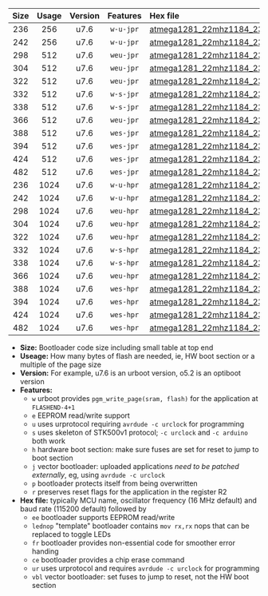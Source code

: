 |Size|Usage|Version|Features|Hex file|
|:-:|:-:|:-:|:-:|:--|
|236|256|u7.6|`w-u-jpr`|[atmega1281_22mhz1184_230400bps_ur_vbl.hex](https://raw.githubusercontent.com/stefanrueger/urboot/main/atmega1281_22mhz1184_230400bps_ur_vbl.hex)|
|242|256|u7.6|`w-u-jpr`|[atmega1281_22mhz1184_230400bps_lednop_ur_vbl.hex](https://raw.githubusercontent.com/stefanrueger/urboot/main/atmega1281_22mhz1184_230400bps_lednop_ur_vbl.hex)|
|298|512|u7.6|`weu-jpr`|[atmega1281_22mhz1184_230400bps_ee_ur_vbl.hex](https://raw.githubusercontent.com/stefanrueger/urboot/main/atmega1281_22mhz1184_230400bps_ee_ur_vbl.hex)|
|304|512|u7.6|`weu-jpr`|[atmega1281_22mhz1184_230400bps_ee_lednop_ur_vbl.hex](https://raw.githubusercontent.com/stefanrueger/urboot/main/atmega1281_22mhz1184_230400bps_ee_lednop_ur_vbl.hex)|
|322|512|u7.6|`weu-jpr`|[atmega1281_22mhz1184_230400bps_ee_lednop_fr_ur_vbl.hex](https://raw.githubusercontent.com/stefanrueger/urboot/main/atmega1281_22mhz1184_230400bps_ee_lednop_fr_ur_vbl.hex)|
|332|512|u7.6|`w-s-jpr`|[atmega1281_22mhz1184_230400bps_vbl.hex](https://raw.githubusercontent.com/stefanrueger/urboot/main/atmega1281_22mhz1184_230400bps_vbl.hex)|
|338|512|u7.6|`w-s-jpr`|[atmega1281_22mhz1184_230400bps_lednop_vbl.hex](https://raw.githubusercontent.com/stefanrueger/urboot/main/atmega1281_22mhz1184_230400bps_lednop_vbl.hex)|
|366|512|u7.6|`weu-jpr`|[atmega1281_22mhz1184_230400bps_ee_lednop_fr_ce_ur_vbl.hex](https://raw.githubusercontent.com/stefanrueger/urboot/main/atmega1281_22mhz1184_230400bps_ee_lednop_fr_ce_ur_vbl.hex)|
|388|512|u7.6|`wes-jpr`|[atmega1281_22mhz1184_230400bps_ee_vbl.hex](https://raw.githubusercontent.com/stefanrueger/urboot/main/atmega1281_22mhz1184_230400bps_ee_vbl.hex)|
|394|512|u7.6|`wes-jpr`|[atmega1281_22mhz1184_230400bps_ee_lednop_vbl.hex](https://raw.githubusercontent.com/stefanrueger/urboot/main/atmega1281_22mhz1184_230400bps_ee_lednop_vbl.hex)|
|424|512|u7.6|`wes-jpr`|[atmega1281_22mhz1184_230400bps_ee_lednop_fr_vbl.hex](https://raw.githubusercontent.com/stefanrueger/urboot/main/atmega1281_22mhz1184_230400bps_ee_lednop_fr_vbl.hex)|
|482|512|u7.6|`wes-jpr`|[atmega1281_22mhz1184_230400bps_ee_lednop_fr_ce_vbl.hex](https://raw.githubusercontent.com/stefanrueger/urboot/main/atmega1281_22mhz1184_230400bps_ee_lednop_fr_ce_vbl.hex)|
|236|1024|u7.6|`w-u-hpr`|[atmega1281_22mhz1184_230400bps_ur.hex](https://raw.githubusercontent.com/stefanrueger/urboot/main/atmega1281_22mhz1184_230400bps_ur.hex)|
|242|1024|u7.6|`w-u-hpr`|[atmega1281_22mhz1184_230400bps_lednop_ur.hex](https://raw.githubusercontent.com/stefanrueger/urboot/main/atmega1281_22mhz1184_230400bps_lednop_ur.hex)|
|298|1024|u7.6|`weu-hpr`|[atmega1281_22mhz1184_230400bps_ee_ur.hex](https://raw.githubusercontent.com/stefanrueger/urboot/main/atmega1281_22mhz1184_230400bps_ee_ur.hex)|
|304|1024|u7.6|`weu-hpr`|[atmega1281_22mhz1184_230400bps_ee_lednop_ur.hex](https://raw.githubusercontent.com/stefanrueger/urboot/main/atmega1281_22mhz1184_230400bps_ee_lednop_ur.hex)|
|322|1024|u7.6|`weu-hpr`|[atmega1281_22mhz1184_230400bps_ee_lednop_fr_ur.hex](https://raw.githubusercontent.com/stefanrueger/urboot/main/atmega1281_22mhz1184_230400bps_ee_lednop_fr_ur.hex)|
|332|1024|u7.6|`w-s-hpr`|[atmega1281_22mhz1184_230400bps.hex](https://raw.githubusercontent.com/stefanrueger/urboot/main/atmega1281_22mhz1184_230400bps.hex)|
|338|1024|u7.6|`w-s-hpr`|[atmega1281_22mhz1184_230400bps_lednop.hex](https://raw.githubusercontent.com/stefanrueger/urboot/main/atmega1281_22mhz1184_230400bps_lednop.hex)|
|366|1024|u7.6|`weu-hpr`|[atmega1281_22mhz1184_230400bps_ee_lednop_fr_ce_ur.hex](https://raw.githubusercontent.com/stefanrueger/urboot/main/atmega1281_22mhz1184_230400bps_ee_lednop_fr_ce_ur.hex)|
|388|1024|u7.6|`wes-hpr`|[atmega1281_22mhz1184_230400bps_ee.hex](https://raw.githubusercontent.com/stefanrueger/urboot/main/atmega1281_22mhz1184_230400bps_ee.hex)|
|394|1024|u7.6|`wes-hpr`|[atmega1281_22mhz1184_230400bps_ee_lednop.hex](https://raw.githubusercontent.com/stefanrueger/urboot/main/atmega1281_22mhz1184_230400bps_ee_lednop.hex)|
|424|1024|u7.6|`wes-hpr`|[atmega1281_22mhz1184_230400bps_ee_lednop_fr.hex](https://raw.githubusercontent.com/stefanrueger/urboot/main/atmega1281_22mhz1184_230400bps_ee_lednop_fr.hex)|
|482|1024|u7.6|`wes-hpr`|[atmega1281_22mhz1184_230400bps_ee_lednop_fr_ce.hex](https://raw.githubusercontent.com/stefanrueger/urboot/main/atmega1281_22mhz1184_230400bps_ee_lednop_fr_ce.hex)|

- **Size:** Bootloader code size including small table at top end
- **Useage:** How many bytes of flash are needed, ie, HW boot section or a multiple of the page size
- **Version:** For example, u7.6 is an urboot version, o5.2 is an optiboot version
- **Features:**
  + `w` urboot provides `pgm_write_page(sram, flash)` for the application at `FLASHEND-4+1`
  + `e` EEPROM read/write support
  + `u` uses urprotocol requiring `avrdude -c urclock` for programming
  + `s` uses skeleton of STK500v1 protocol; `-c urclock` and `-c arduino` both work
  + `h` hardware boot section: make sure fuses are set for reset to jump to boot section
  + `j` vector bootloader: uploaded applications *need to be patched externally*, eg, using `avrdude -c urclock`
  + `p` bootloader protects itself from being overwritten
  + `r` preserves reset flags for the application in the register R2
- **Hex file:** typically MCU name, oscillator frequency (16 MHz default) and baud rate (115200 default) followed by
  + `ee` bootloader supports EEPROM read/write
  + `lednop` "template" bootloader contains `mov rx,rx` nops that can be replaced to toggle LEDs
  + `fr` bootloader provides non-essential code for smoother error handing
  + `ce` bootloader provides a chip erase command
  + `ur` uses urprotocol and requires `avrdude -c urclock` for programming
  + `vbl` vector bootloader: set fuses to jump to reset, not the HW boot section
